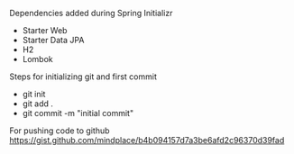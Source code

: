 
Dependencies added during Spring Initializr
- Starter Web
- Starter Data JPA
- H2
- Lombok

Steps for initializing git and first commit
- git init
- git add .
- git commit -m "initial commit"

For pushing code to github
https://gist.github.com/mindplace/b4b094157d7a3be6afd2c96370d39fad
